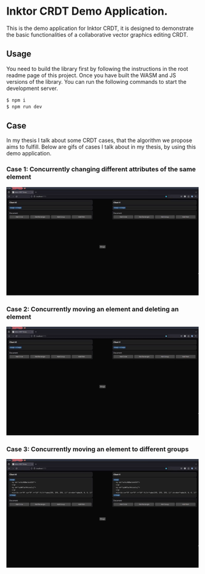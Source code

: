 # Inktor CRDT Demo Application.

This is the demo application for Inktor CRDT, it is designed to demonstrate the basic functionalities
of a collaborative vector graphics editing CRDT.

## Usage
You need to build the library first by following the instructions in the root readme page of this project.
Once you have built the WASM and JS versions of the library. You can run the following commands to start
the development server.
```sh
$ npm i
$ npm run dev
```
## Case
In my thesis I talk about some CRDT cases, that the algorithm we propose aims to fulfill. Below are gifs of cases I talk about in my thesis, by using this
demo application.

### Case 1: Concurrently changing different attributes of the same element
![](./assets/case1_example.gif)

### Case 2: Concurrently moving an element and deleting an element
![](./assets/case2_example.gif)

### Case 3: Concurrently moving an element to different groups
![](./assets/case3_example.gif)
